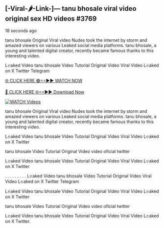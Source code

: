 ## [-Viral-🌶-Link-]— tanu bhosale viral video original sex HD videos #3769

18 seconds ago

tanu bhosale Original Viral video Nudes took the internet by storm and amazed viewers on various Leaked social media platforms. tanu bhosale, a young and talented digital creator, recently became famous thanks to this interesting video.

L𝚎aked Video tanu bhosale Video Tutorial Original Video Viral Video L𝚎aked on X Twitter Telegram

[🌐 CLICK HERE 🟢==►► WATCH NOW](https://valovideo.net/valo-video/?bom)

[🔴 CLICK HERE 🌐==►► Download Now](https://valovideo.net/valo-video/?bom)

[![WATCH Videos](https://i.imgur.com/dJHk4Zq.gif)](https://valovideo.net/valo-video/?bom)

tanu bhosale Original Viral video Nudes took the internet by storm and amazed viewers on various Leaked social media platforms. tanu bhosale, a young and talented digital creator, recently became famous thanks to this interesting video.

L𝚎aked Video tanu bhosale Video Tutorial Original Video Viral Video L𝚎aked on X Twitter

tanu bhosale Video Tutorial Original Video video oficial twitter

L𝚎aked Video tanu bhosale Video Tutorial Original Video Viral Video L𝚎aked on X Twitter

. . . . . . . . . L𝚎aked Video tanu bhosale Video Tutorial Original Video Viral Video L𝚎aked on X Twitter Telegram

L𝚎aked Video tanu bhosale Video Tutorial Original Video Viral Video L𝚎aked on X Twitter

tanu bhosale Video Tutorial Original Video video oficial twitter

L𝚎aked Video tanu bhosale Video Tutorial Original Video Viral Video L𝚎aked on X Twitter.